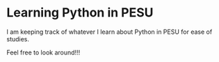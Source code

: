# Learning Python in PESU

I am keeping track of whatever I learn about Python in PESU for ease of studies.

Feel free to look around!!!
